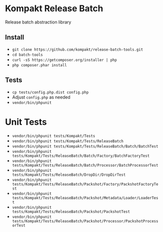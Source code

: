 # Kompakt Release Batch

Release batch abstraction library

## Install

+ `git clone https://github.com/kompakt/release-batch-tools.git`
+ `cd batch-tools`
+ `curl -sS https://getcomposer.org/installer | php`
+ `php composer.phar install`

## Tests

+ `cp tests/config.php.dist config.php`
+ Adjust `config.php` as needed
+ `vendor/bin/phpunit`

# Unit Tests

+ `vendor/bin/phpunit tests/Kompakt/Tests`
+ `vendor/bin/phpunit tests/Kompakt/Tests/ReleaseBatch`
+ `vendor/bin/phpunit tests/Kompakt/Tests/ReleaseBatch/Batch/BatchTest`
+ `vendor/bin/phpunit tests/Kompakt/Tests/ReleaseBatch/Batch/Factory/BatchFactoryTest`
+ `vendor/bin/phpunit tests/Kompakt/Tests/ReleaseBatch/Batch/Processor/BatchProcessorTest`
+ `vendor/bin/phpunit tests/Kompakt/Tests/ReleaseBatch/DropDir/DropDirTest`
+ `vendor/bin/phpunit tests/Kompakt/Tests/ReleaseBatch/Packshot/Factory/PackshotFactoryTest`
+ `vendor/bin/phpunit tests/Kompakt/Tests/ReleaseBatch/Packshot/Metadata/Loader/LoaderTest`
+ `vendor/bin/phpunit tests/Kompakt/Tests/ReleaseBatch/Packshot/PackshotTest`
+ `vendor/bin/phpunit tests/Kompakt/Tests/ReleaseBatch/Packshot/Processor/PackshotProcessorTest`